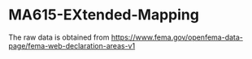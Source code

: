# MA615-EXtended-Mapping
The raw data is obtained from https://www.fema.gov/openfema-data-page/fema-web-declaration-areas-v1
